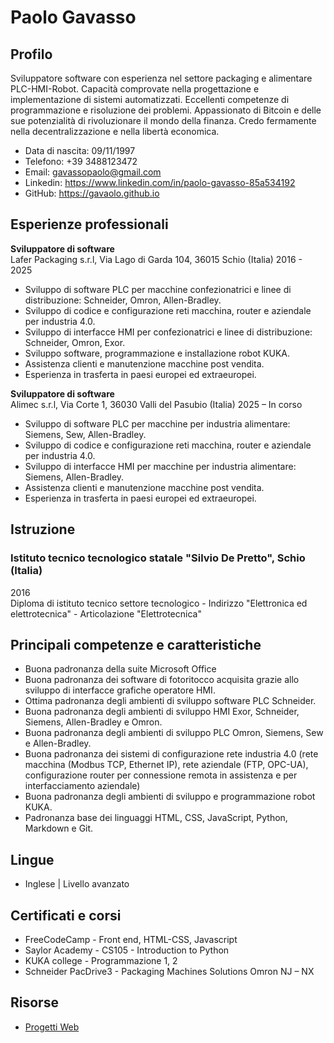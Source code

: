 # Paolo Gavasso
## Profilo
Sviluppatore software con esperienza nel settore packaging e alimentare PLC-HMI-Robot. Capacità comprovate nella progettazione e implementazione di sistemi automatizzati. Eccellenti competenze di programmazione e risoluzione dei problemi. Appassionato di Bitcoin e delle sue potenzialità di rivoluzionare il mondo della finanza. Credo fermamente nella decentralizzazione e nella libertà economica.

- Data di nascita: 09/11/1997 
- Telefono: +39 3488123472
- Email: gavassopaolo@gmail.com
- Linkedin: https://www.linkedin.com/in/paolo-gavasso-85a534192
- GitHub: https://gavaolo.github.io

## Esperienze professionali
**Sviluppatore di software**  
Lafer Packaging s.r.l, Via Lago di Garda 104, 36015 Schio (Italia)
2016 - 2025
- Sviluppo di software PLC per macchine confezionatrici e linee di distribuzione: Schneider, Omron, Allen-Bradley.
- Sviluppo di codice e configurazione reti macchina, router e aziendale per industria 4.0.
- Sviluppo di interfacce HMI per confezionatrici e linee di distribuzione: Schneider, Omron, Exor.
- Sviluppo software, programmazione e installazione robot KUKA.
- Assistenza clienti e manutenzione macchine post vendita.
- Esperienza in trasferta in paesi europei ed extraeuropei. 

**Sviluppatore di software**  
Alimec s.r.l, Via Corte 1, 36030 Valli del Pasubio (Italia)
2025 – In corso
- Sviluppo di software PLC per macchine per industria alimentare: Siemens, Sew, Allen-Bradley.
- Sviluppo di codice e configurazione reti macchina, router e aziendale per industria 4.0.
- Sviluppo di interfacce HMI per macchine per industria alimentare: Siemens, Allen-Bradley.
- Assistenza clienti e manutenzione macchine post vendita.
- Esperienza in trasferta in paesi europei ed extraeuropei. 

## Istruzione
### Istituto tecnico tecnologico statale "Silvio De Pretto", Schio (Italia)  
2016  
Diploma di istituto tecnico settore tecnologico - Indirizzo "Elettronica 
ed elettrotecnica" - Articolazione "Elettrotecnica"

## Principali competenze e caratteristiche
- Buona padronanza della suite Microsoft Office
- Buona padronanza dei software di fotoritocco acquisita grazie allo sviluppo di interfacce grafiche operatore HMI.
- Ottima padronanza degli ambienti di sviluppo software PLC Schneider.
- Buona padronanza degli ambienti di sviluppo HMI Exor, Schneider, Siemens, Allen-Bradley e Omron.
- Buona padronanza degli ambienti di sviluppo PLC Omron, Siemens, Sew e Allen-Bradley.
- Buona padronanza dei sistemi di configurazione rete industria 4.0 (rete macchina (Modbus TCP, Ethernet IP), rete aziendale (FTP, OPC-UA), configurazione router per connessione remota in assistenza e per interfacciamento aziendale)
- Buona padronanza degli ambienti di sviluppo e programmazione robot KUKA.
- Padronanza base dei linguaggi HTML, CSS, JavaScript, Python, Markdown e Git.

## Lingue
- Inglese | Livello avanzato

## Certificati e corsi
- FreeCodeCamp - Front end, HTML-CSS, Javascript
- Saylor Academy - CS105 - Introduction to Python
- KUKA college - Programmazione 1, 2
- Schneider PacDrive3 - Packaging Machines Solutions
Omron NJ – NX

## Risorse
- [Progetti Web](https://github.com/gavaolo/gavaolo.github.io/tree/main/projects/web_projects)
